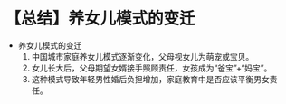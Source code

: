 # 【总结】养女儿模式的变迁

-   养女儿模式的变迁
    1.  中国城市家庭养女儿模式逐渐变化，父母视女儿为萌宠或宝贝。
    2.  女儿长大后，父母期望女婿接手照顾责任，女孩成为“爸宝”+“妈宝”。
    3.  这种模式导致年轻男性婚后负担增加，家庭教育中是否应该平衡男女责任。